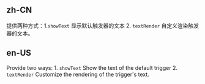 ## zh-CN

提供两种方式：1.`showText` 显示默认触发器的文本 2. `textRender` 自定义渲染触发器的文本。

## en-US

Provide two ways: 1. `showText` Show the text of the default trigger 2. `textRender` Customize the rendering of the trigger's text.
